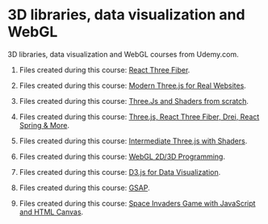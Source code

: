# 3D libraries, data visualization and WebGL

3D libraries, data visualization and WebGL courses from Udemy.com.

1. Files created during this course: [React Three Fiber](https://www.udemy.com/course/react-three-fiber).

2. Files created during this course:
   [Modern Three.js for Real Websites](https://www.udemy.com/course/modern-threejs-for-real-websites).

3. Files created during this course:
   [Three.Js and Shaders from scratch](https://www.udemy.com/course/learn-threejs-and-shaders-from-scratch).

4. Files created during this course:
   [Three.js, React Three Fiber, Drei, React Spring & More](https://www.udemy.com/course/learn-react-react-three-fiber-drei-react-spring-more).

5. Files created during this course:
   [Intermediate Three.js with Shaders](https://www.udemy.com/course/intermediate-threejs-with-shaders).

6. Files created during this course: [WebGL 2D/3D Programming](https://www.udemy.com/course/webgl-programming).

7. Files created during this course:
   [D3.js for Data Visualization](https://www.udemy.com/course/learn-d3js-for-data-visualization).

8. Files created during this course: [GSAP](https://www.udemy.com/course/master-javascript-animations-with-greensock).

9. Files created during this course:
   [Space Invaders Game with JavaScript and HTML Canvas](https://www.udemy.com/course/space-invaders-with-javascript-and-html-canvas).

